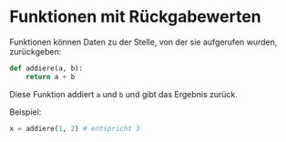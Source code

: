 # Funktionen mit Rückgabewerten

Funktionen können Daten zu der Stelle, von der sie aufgerufen wurden, zurückgeben:

```py
def addiere(a, b):
    return a + b
```

Diese Funktion addiert `a` und `b` und gibt das Ergebnis zurück.

Beispiel:

```py
x = addiere(1, 2) # entspricht 3
```
